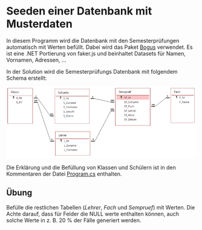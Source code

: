 # Seeden einer Datenbank mit Musterdaten

In diesem Programm wird die Datenbank mit den Semesterprüfungen automatisch mit Werten befüllt.
Dabei wird das Paket [Bogus](https://github.com/bchavez/Bogus) verwendet. Es ist eine .NET Portierung
von faker.js und beinhaltet Datasets für Namen, Vornamen, Adressen, ...

In der Solution wird die Semesterprüfungs Datenbank mit folgendem Schema erstellt:

![](datenmodell_sempruef.png)

Die Erklärung und die Befüllung von Klassen und Schülern ist in den Kommentaren der Datei
[Program.cs](Program.cs) enthalten.

## Übung

Befülle die restlichen Tabellen (*Lehrer*, *Fach* und *Sempruef*) mit Werten. Die Achte darauf, dass für
Felder die NULL werte enthalten können, auch solche Werte in z. B. 20 % der Fälle generiert werden.

